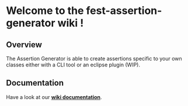 # Welcome to the fest-assertion-generator wiki !

## Overview 

The Assertion Generator is able to create assertions specific to your own classes either with a CLI tool or an eclipse plugin (WIP).

## Documentation

Have a look at our  **[wiki documentation](https://github.com/joel-costigliola/fest-assertion-generator/wiki)**.